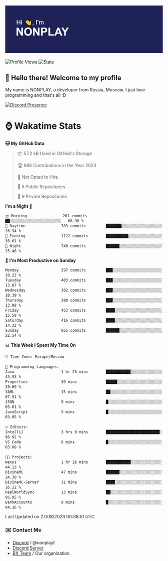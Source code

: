 ![Discord Presence](./header.png)
<br></br>
![Profile Views](https://komarev.com/ghpvc/?username=NONPLAYT&color=blue&style=for-the-badge)
![Stats](https://img.shields.io/badge/0%25-OPTIMIZED-orange?style=for-the-badge)


## :wave: Hello there! Welcome to my profile

My name is NONPLAY, a developer from Russia, Moscow. I just love programming and that's all :D

[![Discord Presence](https://lanyard.cnrad.dev/api/597087584090587177?showDisplayName=true)](https://discord.com/users/597087584090587177) 

# ⌚ Wakatime Stats

<!--START_SECTION:waka-->
**🐱 My GitHub Data** 

> 📦 57.2 kB Used in GitHub's Storage 
 > 
> 🏆 988 Contributions in the Year 2023
 > 
> 🚫 Not Opted to Hire
 > 
> 📜 5 Public Repositories 
 > 
> 🔑 9 Private Repositories 
 > 
**I'm a Night 🦉** 

```text
🌞 Morning                261 commits         ██░░░░░░░░░░░░░░░░░░░░░░░   08.98 % 
🌆 Daytime                783 commits         ███████░░░░░░░░░░░░░░░░░░   26.94 % 
🌃 Evening                1122 commits        ██████████░░░░░░░░░░░░░░░   38.61 % 
🌙 Night                  740 commits         ██████░░░░░░░░░░░░░░░░░░░   25.46 % 
```
📅 **I'm Most Productive on Sunday** 

```text
Monday                   297 commits         ███░░░░░░░░░░░░░░░░░░░░░░   10.22 % 
Tuesday                  403 commits         ███░░░░░░░░░░░░░░░░░░░░░░   13.87 % 
Wednesday                302 commits         ███░░░░░░░░░░░░░░░░░░░░░░   10.39 % 
Thursday                 380 commits         ███░░░░░░░░░░░░░░░░░░░░░░   13.08 % 
Friday                   453 commits         ████░░░░░░░░░░░░░░░░░░░░░   15.59 % 
Saturday                 416 commits         ████░░░░░░░░░░░░░░░░░░░░░   14.32 % 
Sunday                   655 commits         ██████░░░░░░░░░░░░░░░░░░░   22.54 % 
```


📊 **This Week I Spent My Time On** 

```text
🕑︎ Time Zone: Europe/Moscow

💬 Programming Languages: 
Java                     1 hr 25 mins        ███████████░░░░░░░░░░░░░░   43.93 % 
Properties               39 mins             █████░░░░░░░░░░░░░░░░░░░░   20.09 % 
YAML                     15 mins             ██░░░░░░░░░░░░░░░░░░░░░░░   07.91 % 
JSON                     9 mins              █░░░░░░░░░░░░░░░░░░░░░░░░   05.01 % 
JavaScript               5 mins              █░░░░░░░░░░░░░░░░░░░░░░░░   03.05 % 

🔥 Editors: 
IntelliJ                 3 hrs 9 mins        ████████████████████████░   96.92 % 
VS Code                  6 mins              █░░░░░░░░░░░░░░░░░░░░░░░░   03.08 % 

🐱‍💻 Projects: 
Nexus                    1 hr 26 mins        ███████████░░░░░░░░░░░░░░   44.13 % 
DivineMC                 47 mins             ██████░░░░░░░░░░░░░░░░░░░   24.38 % 
DivineMC-Server          31 mins             ████░░░░░░░░░░░░░░░░░░░░░   16.22 % 
RealWorldSync            13 mins             ██░░░░░░░░░░░░░░░░░░░░░░░   06.95 % 
BankAccounts             8 mins              █░░░░░░░░░░░░░░░░░░░░░░░░   04.16 % 
```


 Last Updated on 27/08/2023 00:38:51 UTC
<!--END_SECTION:waka-->

### ✉️ Contact Me

- [Discord](https://discord.com/users/597087584090587177) / @nonplayt
- [Discord Server](https://discord.gg/p7cxhw7E2M)
- [BX Team](https://github.com/BX-Team) / Our organization
